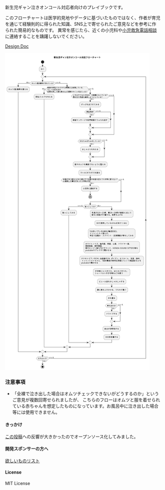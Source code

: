 新生児ギャン泣きオンコール対応者向けのプレイブックです。

このフローチャートは医学的見地やデータに基づいたものではなく、作者が育児を通じて経験則的に得られた知識、SNS上で寄せられたご意見などを参考に作られた簡易的なものです。
異常を感じたら、近くの小児科や[小児救急電話相談](http://kodomo-qq.jp/index.php?pname=n8000#:~:text=%E5%B0%8F%E5%85%90%E7%A7%91%E5%8C%BB%E5%B8%AB%E3%83%BB%E7%9C%8B%E8%AD%B7%E5%B8%AB%E3%81%8B%E3%82%89,%E3%81%AB%E8%87%AA%E5%8B%95%E8%BB%A2%E9%80%81%E3%81%95%E3%82%8C%E3%81%BE%E3%81%99%E3%80%82)に連絡することを躊躇しないでください。

[Design Doc](design.md)

![flowchart.png](flowchart.png)

### 注意事項
- 「全裸で泣き出した場合はオムツチェックできないがどうするのか」というご意見が複数回寄せられましたが、 こちらのフローはオムツと服を着せられている赤ちゃんを想定したものになっています。お風呂中に泣き出した場合等には使用できません。

#### きっかけ
[この投稿](https://twitter.com/akkie30/status/1773341405869400372)への反響が大きかったのでオープンソース化してみました。

#### 開発スポンサーの方へ
[欲しいものリスト](https://www.amazon.jp/hz/wishlist/ls/1ZMR4CK2TJTNQ?ref_=wl_share)

#### License
MIT License